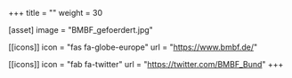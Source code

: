+++
title = ""
weight = 30

[asset]
  image = "BMBF_gefoerdert.jpg"

[[icons]]
icon = "fas fa-globe-europe"
url = "https://www.bmbf.de/"

[[icons]]
icon = "fab fa-twitter"
url = "https://twitter.com/BMBF_Bund"
+++
